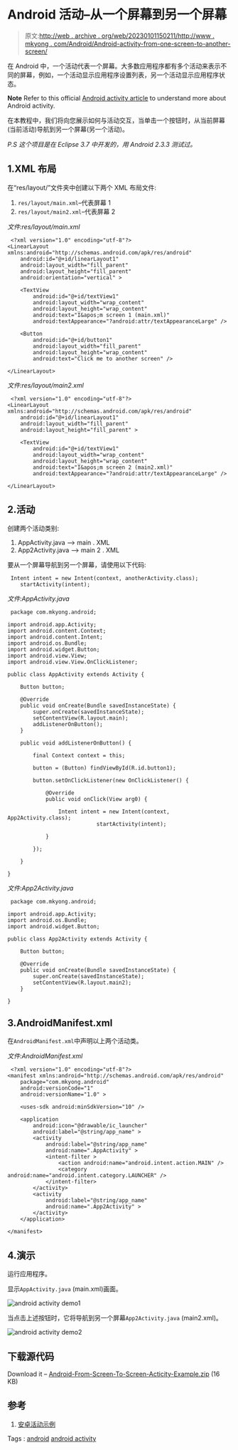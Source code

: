 # Android 活动–从一个屏幕到另一个屏幕

> 原文:[http://web . archive . org/web/20230101150211/http://www . mkyong . com/Android/Android-activity-from-one-screen-to-another-screen/](http://web.archive.org/web/20230101150211/http://www.mkyong.com/android/android-activity-from-one-screen-to-another-screen/)

在 Android 中，一个活动代表一个屏幕。大多数应用程序都有多个活动来表示不同的屏幕，例如，一个活动显示应用程序设置列表，另一个活动显示应用程序状态。

**Note**
Refer to this official [Android activity article](http://web.archive.org/web/20210416084859/https://developer.android.com/guide/topics/fundamentals/activities.html) to understand more about Android activity.

在本教程中，我们将向您展示如何与活动交互，当单击一个按钮时，从当前屏幕(当前活动)导航到另一个屏幕(另一个活动)。

*P.S 这个项目是在 Eclipse 3.7 中开发的，用 Android 2.3.3 测试过。*

## 1.XML 布局

在“res/layout/”文件夹中创建以下两个 XML 布局文件:

1.  `res/layout/main.xml`–代表屏幕 1
2.  `res/layout/main2.xml`–代表屏幕 2

*文件:res/layout/main.xml*

```
 <?xml version="1.0" encoding="utf-8"?>
<LinearLayout xmlns:android="http://schemas.android.com/apk/res/android"
    android:id="@+id/linearLayout1"
    android:layout_width="fill_parent"
    android:layout_height="fill_parent"
    android:orientation="vertical" >

    <TextView
        android:id="@+id/textView1"
        android:layout_width="wrap_content"
        android:layout_height="wrap_content"
        android:text="I&apos;m screen 1 (main.xml)"
        android:textAppearance="?android:attr/textAppearanceLarge" />

    <Button
        android:id="@+id/button1"
        android:layout_width="fill_parent"
        android:layout_height="wrap_content"
        android:text="Click me to another screen" />

</LinearLayout> 
```

*文件:res/layout/main2.xml*

```
 <?xml version="1.0" encoding="utf-8"?>
<LinearLayout xmlns:android="http://schemas.android.com/apk/res/android"
    android:id="@+id/linearLayout1"
    android:layout_width="fill_parent"
    android:layout_height="fill_parent" >

    <TextView
        android:id="@+id/textView1"
        android:layout_width="wrap_content"
        android:layout_height="wrap_content"
        android:text="I&apos;m screen 2 (main2.xml)"
        android:textAppearance="?android:attr/textAppearanceLarge" />

</LinearLayout> 
```

## 2.活动

创建两个活动类别:

1.  AppActivity.java –> main . XML
2.  App2Activity.java –> main 2 . XML

要从一个屏幕导航到另一个屏幕，请使用以下代码:

```
 Intent intent = new Intent(context, anotherActivity.class);
    startActivity(intent); 
```

*文件:AppActivity.java*

```
 package com.mkyong.android;

import android.app.Activity;
import android.content.Context;
import android.content.Intent;
import android.os.Bundle;
import android.widget.Button;
import android.view.View;
import android.view.View.OnClickListener;

public class AppActivity extends Activity {

	Button button;

	@Override
	public void onCreate(Bundle savedInstanceState) {
		super.onCreate(savedInstanceState);
		setContentView(R.layout.main);
		addListenerOnButton();
	}

	public void addListenerOnButton() {

		final Context context = this;

		button = (Button) findViewById(R.id.button1);

		button.setOnClickListener(new OnClickListener() {

			@Override
			public void onClick(View arg0) {

			    Intent intent = new Intent(context, App2Activity.class);
                            startActivity(intent);   

			}

		});

	}

} 
```

*文件:App2Activity.java*

```
 package com.mkyong.android;

import android.app.Activity;
import android.os.Bundle;
import android.widget.Button;

public class App2Activity extends Activity {

	Button button;

	@Override
	public void onCreate(Bundle savedInstanceState) {
		super.onCreate(savedInstanceState);
		setContentView(R.layout.main2);
	}

} 
```

## 3.AndroidManifest.xml

在`AndroidManifest.xml`中声明以上两个活动类。

*文件:AndroidManifest.xml*

```
 <?xml version="1.0" encoding="utf-8"?>
<manifest xmlns:android="http://schemas.android.com/apk/res/android"
    package="com.mkyong.android"
    android:versionCode="1"
    android:versionName="1.0" >

    <uses-sdk android:minSdkVersion="10" />

    <application
        android:icon="@drawable/ic_launcher"
        android:label="@string/app_name" >
        <activity
            android:label="@string/app_name"
            android:name=".AppActivity" >
            <intent-filter >
                <action android:name="android.intent.action.MAIN" />
                <category android:name="android.intent.category.LAUNCHER" />
            </intent-filter>
        </activity>
        <activity
            android:label="@string/app_name"
            android:name=".App2Activity" >
        </activity>
    </application>

</manifest> 
```

## 4.演示

运行应用程序。

显示`AppActivity.java` (main.xml)画面。

![android activity demo1](../Images/ef3537e71472a147b8df5aba50f035b3.png "android-activity-demo1")

当点击上述按钮时，它将导航到另一个屏幕`App2Activity.java` (main2.xml)。

![android activity demo2](../Images/d7492b14424c469a3a019331e079009f.png "android-activity-demo2")

## 下载源代码

Download it – [Android-From-Screen-To-Screen-Acticity-Example.zip](http://web.archive.org/web/20210416084859/http://www.mkyong.com/wp-content/uploads/2011/12/Android-From-Screen-To-Screen-Acticity-Example.zip) (16 KB)

## 参考

1.  [安卓活动示例](http://web.archive.org/web/20210416084859/https://developer.android.com/guide/topics/fundamentals/activities.html)

Tags : [android](http://web.archive.org/web/20210416084859/https://mkyong.com/tag/android/) [android activity](http://web.archive.org/web/20210416084859/https://mkyong.com/tag/android-activity/)<input type="hidden" id="mkyong-current-postId" value="10395">